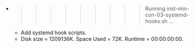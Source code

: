 * >>>>>>>>> Running inst-min-con-03-systemd-hooks.sh ...
  * Add systemd hook scripts.
  * Disk size = 1209136K. Space Used = 72K. Runtime = 00:00:00:00.
